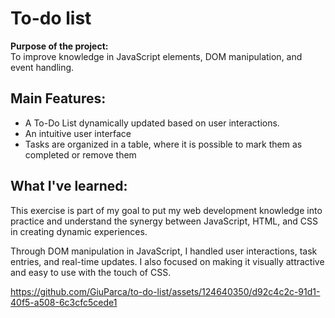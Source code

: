 <h1>To-do list</h1>
<p><strong>Purpose of the project:</strong><br>
To improve knowledge in JavaScript elements, DOM manipulation, and event handling.</p>
<h2>Main Features:</h2>

<ul>
<li>A To-Do List dynamically updated based on user interactions.</li>
<li>An intuitive user interface</li>
<li>Tasks are organized in a table, where it is possible to mark them as completed or remove them</li>
</ul>

<h2>What I&#39;ve learned:</h2>
<p>This exercise is part of my goal to put my web development knowledge into practice and understand the synergy between JavaScript, HTML, and CSS in creating dynamic experiences.</p>
<p>Through DOM manipulation in JavaScript, I handled user interactions, task entries, and real-time updates. I also focused on making it visually attractive and easy to use with the touch of CSS.</p>



https://github.com/GiuParca/to-do-list/assets/124640350/d92c4c2c-91d1-40f5-a508-6c3cfc5cede1

